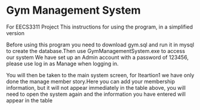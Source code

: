 # Gym Management System
For EECS3311 Project  This instructions for using the program, in a simplified version

Before using this program you need to download gym.sql and run it in mysql to create the database.Then use GymManagementSystem.exe to access our system
We have set up an Admin account with a password of 123456, please use log in as Manage when logging in.

You will then be taken to the main system screen, for Iteartion1 we have only done the manage member story.Here you can add your membership information, but it will not appear immediately in the table above, you will need to open the system again and the information you have entered will appear in the table
